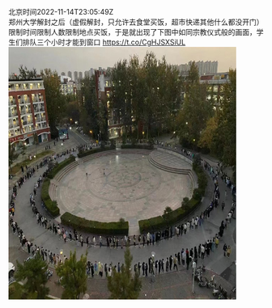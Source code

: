 北京时间2022-11-14T23:05:49Z<br>郑州大学解封之后（虚假解封，只允许去食堂买饭，超市快递其他什么都没开门）限制时间限制人数限制地点买饭，于是就出现了下图中如同宗教仪式般的画面，学生们排队三个小时才能到窗口 https://t.co/CgHJSXSiUL<br><img src='/temp/image/2022/o-Month-11/1592171954500694017_0.jpg' width='450' height='500'><br><br>